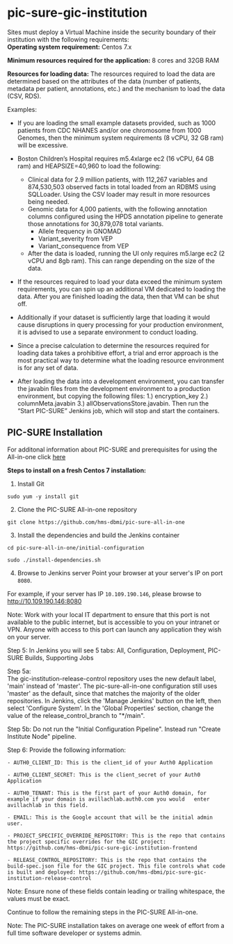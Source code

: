 # pic-sure-gic-institution

Sites must deploy a Virtual Machine inside the security boundary of their institution with the following requirements: <br>
<b>Operating system requirement:</b> Centos 7.x
<p><b>Minimum resources required for the application:</b> 8 cores and 32GB RAM
<p><b>Resources for loading data:</b> The resources required to load the data are determined based on the attributes of the data (number of patients, metadata per patient, annotations, etc.) and the mechanism to load the data (CSV, RDS). <br>

  Examples:
  * If you are loading the small example datasets provided, such as 1000 patients from CDC NHANES and/or one chromosome from 1000 Genomes, then the minimum system requirements (8 vCPU, 32 GB ram) will be excessive. 

* Boston Children’s Hospital requires m5.4xlarge ec2 (16 vCPU, 64 GB ram) and HEAPSIZE=40,960 to load the following: 
  * Clinical data for 2.9 million patients, with 112,267 variables and 874,530,503 observed facts in total loaded from an RDBMS using SQLLoader. 
Using the CSV loader may result in more resources being needed. 
  * Genomic data for 4,000 patients, with the following annotation columns configured using the HPDS annotation pipeline to generate those annotations for 30,879,078 total variants.
    * Allele frequency in GNOMAD
    * Variant_severity from VEP
    * Variant_consequence from VEP
  * After the data is loaded, running the UI only requires m5.large ec2 (2 vCPU and 8gb ram). This can range depending on the size of the data. 


* If the resources required to load your data exceed the minimum system requirements, you can spin up an additional VM dedicated to loading the data. After you are finished loading the data, then that VM can be shut off. 
* Additionally if your dataset is sufficiently large that loading it would cause disruptions in query processing for your production environment, it is advised to use a separate environment to conduct loading.
* Since a precise calculation to determine the resources required for loading data takes a prohibitive effort, a trial and error approach is the most practical way to determine what the loading resource environment is for any set of data.
* After loading the data into a development environment, you can transfer the javabin files from the development environment to a production environment, but copying the following files: 1.) encryption_key 2.) columnMeta.javabin 3.) allObservationsStore.javabin. Then run the “Start PIC-SURE” Jenkins job, which will stop and start the containers.


## PIC-SURE Installation<br>
For additonal information about PIC-SURE and prerequisites for using the All-in-one click [here](https://github.com/hms-dbmi/pic-sure-all-in-one "here")

  <b> Steps to install on a fresh Centos 7 installation:</b>

1. Install Git

`sudo yum -y install git`

2. Clone the PIC-SURE All-in-one repository

`git clone https://github.com/hms-dbmi/pic-sure-all-in-one`

3. Install the dependencies and build the Jenkins container

`cd pic-sure-all-in-one/initial-configuration`

`sudo ./install-dependencies.sh`

4. Browse to Jenkins server
Point your browser at your server's IP on port `8080`. 

For example, if your server has IP `10.109.190.146`, please browse to http://10.109.190.146:8080

Note: Work with your local IT department to ensure that this port is not available to the public internet, but is accessible to you on your intranet or VPN. Anyone with access to this port can launch any application they wish on your server.

  Step 5: In Jenkins you will see 5 tabs: All, Configuration, Deployment, PIC-SURE Builds, Supporting Jobs

Step 5a: <br> The gic-institution-release-control repository uses the new default label, 'main' instead of 'master'.  The pic-sure-all-in-one configuration still uses 'master' as the default, since that matches the majority of the older repositories.  In Jenkins, click the 'Manage Jenkins' button on the left, then select 'Configure System'. In the 'Global Properties' section, change the value of the release_control_branch to "*/main". 

Step 5b: Do not run the "Initial Configuration Pipeline". Instead run "Create Institute Node" pipeline. 


Step 6: Provide the following information:

    - AUTH0_CLIENT_ID: This is the client_id of your Auth0 Application

    - AUTH0_CLIENT_SECRET: This is the client_secret of your Auth0 Application

    - AUTH0_TENANT: This is the first part of your Auth0 domain, for example if your domain is avillachlab.auth0.com you would   enter avillachlab in this field.

    - EMAIL: This is the Google account that will be the initial admin user.

    - PROJECT_SPECIFIC_OVERRIDE_REPOSITORY: This is the repo that contains the project specific overrides for the GIC project: https://github.com/hms-dbmi/pic-sure-gic-institution-frontend

    - RELEASE_CONTROL_REPOSITORY: This is the repo that contains the build-spec.json file for the GIC project. This file controls what code is built and deployed: https://github.com/hms-dbmi/pic-sure-gic-institution-release-control

Note: Ensure none of these fields contain leading or trailing whitespace, the values must be exact.

<p>Continue to follow the remaining steps in the PIC-SURE All-in-one.</p> 


<p>Note: The PIC-SURE installation takes on average one week of effort from a full time software developer or systems admin. </p>
